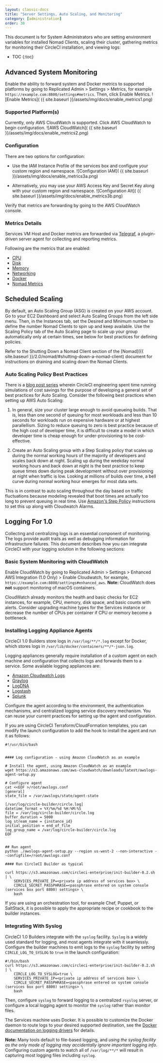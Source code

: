 ```yaml
---
layout: classic-docs
title: "Server Settings, Auto Scaling, and Monitoring"
category: [administration]
order: 30
---
```


This document is for System Administrators who are setting environment variables for installed Nomad Clients, scaling their cluster, gathering metrics for monitoring their CircleCI installation, and viewing logs:

* TOC
{:toc}


## Advanced System Monitoring

Enable the ability to forward system and Docker metrics to supported platforms by going to Replicated Admin > Settings > Metrics, for example `https://example.com:8800/settings#metrics`. Then, click Enable Metrics.
![Enable Metrics](  {{ site.baseurl }}/assets/img/docs/enable_metrics1.png)

### Supported Platform(s)

Currently, only AWS CloudWatch is supported.  Click AWS CloudWatch to begin configuration.
![AWS CloudWatch](  {{ site.baseurl }}/assets/img/docs/enable_metrics2.png)

### Configuration

There are two options for configuration:  

- Use the IAM Instance Profile of the services box and configure your custom region and namespace.
![Configuration IAM](  {{ site.baseurl }}/assets/img/docs/enable_metrics3a.png)

- Alternatively, you may use your AWS Access Key and Secret Key along with your custom region and namespace.
![Configuration Alt](  {{ site.baseurl }}/assets/img/docs/enable_metrics3b.png)

Verify that metrics are forwarding by going to the AWS CloudWatch console.

### Metrics Details
Services VM Host and Docker metrics are forwarded via [Telegraf](https://github.com/influxdata/telegraf), a plugin-driven server agent for collecting and reporting metrics.

Following are the metrics that are enabled:
- [CPU](https://github.com/influxdata/telegraf/blob/master/plugins/inputs/cpu/README.md#cpu-time-measurements)
- [Disk](https://github.com/influxdata/telegraf/blob/master/plugins/inputs/disk/README.md#metrics)
- [Memory](https://github.com/influxdata/telegraf/blob/master/plugins/inputs/mem/README.md#metrics)
- [Networking](https://github.com/influxdata/telegraf/blob/master/plugins/inputs/net/NET_README.md#measurements--fields) 
- [Docker](https://github.com/influxdata/telegraf/tree/master/plugins/inputs/docker#metrics)
- [Nomad Metrics](https://circleci.com/docs/2.0/nomad-metrics/#statsd-metrics)


## Scheduled Scaling

By default, an Auto Scaling Group (ASG) is created on your AWS account. Go to your EC2 Dashboard and select Auto Scaling Groups from the left side menu. Then, in the Instances tab, set the Desired and Minimum number to define the number Nomad Clients to spin up and keep available. Use the Scaling Policy tab of the Auto Scaling page to scale up your group automatically only at certain times, see below for best practices for defining policies. 

Refer to the Shutting Down a Nomad Client section of the [Nomad]({{ site.baseurl }}/2.0/nomad/#shutting-down-a-nomad-client) document for instructions on draining and scaling down the Nomad Clients.

### Auto Scaling Policy Best Practices

There is a [blog post series](https://circleci.com/blog/mathematical-justification-for-not-letting-builds-queue/)
 wherein CircleCI engineering spent time running simulations of cost savings for the purpose of developing a general set of best practices for Auto Scaling. Consider the following best practices when setting up AWS Auto Scaling:

1. In general, size your cluster large enough to avoid queueing builds. That is, less than one second of queuing for most workloads and less than 10 seconds for workloads run on expensive hardware or at highest parallellism. Sizing to reduce queuing to zero is best practice because of the high cost of developer time, it is difficult to create a model in which developer time is cheap enough for under-provisioning to be cost-effective.

2. Create an Auto Scaling group with a Step Scaling policy that scales up during the normal working hours of the majority of developers and scales back down at night. Scaling up during the weekday normal working hours and back down at night is the best practice to keep queue times down during peak development without over provisioning at night when traffic is low. Looking at millions of builds over time, a bell curve during normal working hour emerges for most data sets.

This is in contrast to auto scaling throughout the day based on traffic fluctuations because modeling revealed that boot times are actually too long to prevent queuing in real time. Use [Amazon's Step Policy](http://docs.aws.amazon.com/autoscaling/latest/userguide/as-scaling-simple-step.html) instructions to set this up along with Cloudwatch Alarms.



## Logging For 1.0

Collecting and centralizing logs is an essential component of monitoring.  The
logs provide audit trails as well as debugging information for infrastructure
failures.  This document describes how you can integrate CircleCI 
with your logging solution in the following sections:

### Basic System Monitoring with CloudWatch

Enable CloudWatch by going to Replicated Admin > Settings > Enhanced AWS Integration (1.0 Only) > Enable Cloudwatch, for example, `https://example.com:8800/settings#enhanced_aws`. **Note:** CloudWatch does **not** support monitoring of macOS containers.

CloudWatch already monitors the health and basic checks for EC2 instances, for example, CPU, memory, disk space, and basic counts with alerts. Consider upgrading machine types for the Services instance or decrease the number of CPUs per container if CPU or memory become a bottleneck.


### Installing Logging Appliance Agents

CircleCI 1.0 Builders store logs in `/var/log/**/*.log` except for Docker, which stores logs in 
`/var/lib/docker/containers/**/*-json.log`.

Logging appliances generally require
installation of a custom agent on each machine and configuration that collects logs and
forwards them to a service.
Some available logging appliances are:

- [Amazon Cloudwatch Logs](https://aws.amazon.com/cloudwatch/details/#log-monitoring)
- [Graylog](https://www.graylog.org/)
- [LogDNA](https://logdna.com/)
- [Logstash](https://www.elastic.co/products/logstash)
- [Splunk](http://www.splunk.com/)

Configure the agent according to the environment, the
authentication mechanisms, and centralized logging service discovery
mechanism.  You can reuse your current practices for setting up the agent and
configuration.

If you are using CircleCI Terraform/CloudFormation templates, you can modify
the launch configuration to add the hook to install the agent and run it as follows:

```
#!/usr/bin/bash


#### Log configuration - using Amazon CloudWatch as an example

# Install the agent, using Amazon CloudWatch as an example
wget https://s3.amazonaws.com/aws-cloudwatch/downloads/latest/awslogs-agent-setup.py

# Configure agent
cat <<EOF >/root/awslogs.conf
[general]
state_file = /var/awslogs/state/agent-state

[/var/log/circle-builder/circle.log]
datetime_format = %Y/%m/%d %H:%M:%S
file = /var/log/circle-builder/circle.log
buffer_duration = 5000
log_stream_name = {instance_id}
initial_position = end_of_file
log_group_name = /var/log/circle-builder/circle.log
EOF


## Run agent
python ./awslogs-agent-setup.py --region us-west-2 --non-interactive --configfile=/root/awslogs.conf

#### Run CircleCI Builder as typical

curl https://s3.amazonaws.com/circleci-enterprise/init-builder-0.2.sh | \
    SERVICES_PRIVATE_IP=<private ip address of services box> \
    CIRCLE_SECRET_PASSPHRASE=<passphrase entered on system console (services box port 8800) settings> \
    bash
```

If you are using an orchestration tool, for example Chef, Puppet, or SaltStack, it is possible to apply the appropriate recipe or cookbook to the builder instances.

### Integrating With Syslog

CircleCI 1.0 Builders integrate with the `syslog` facility.  `Syslog` is a widely used standard for logging, and most agents integrate with it seamlessly.  Configure the builder machines to emit logs to the `syslog` facility by setting `CIRCLE_LOG_TO_SYSLOG` to `true` in the launch configuration:

```
#!/bin/bash
curl https://s3.amazonaws.com/circleci-enterprise/init-builder-0.2.sh | \
    CIRCLE_LOG_TO_SYSLOG=true \
    SERVICES_PRIVATE_IP=<private ip address of services box> \
    CIRCLE_SECRET_PASSPHRASE=<passphrase entered on system console (services box port 8800) settings> \
    bash
```

Then, configure `syslog` to forward logging to a centralized `rsyslog` server, or configure a local logging agent to monitor the `syslog` rather than monitor files.

The Services machine uses Docker.  It is possible to customize the Docker daemon to route logs to your desired supported destination,  see the [Docker documentation on logging drivers](https://docs.docker.com/engine/reference/logging/overview/) for details.

**Note:** Many tools default to file-based logging, and _using the
syslog facility as the only mode of logging may accidentally ignore important
logging info_.  Configuring custom agents to watch all of `/var/log/**/*` will result in
capturing most logging files including `syslog`.

<!---## Health Monitoring Metrics

CloudWatch integration enables the following custom metrics for health monitoring:

 * `ContainersReserved` gives you a view of usage over time for capacity planning and budget estimation.
 * `ContainersLeaked` should be 0 or close to 0, an increase indicates a potential infrastructure issue.
 * `ContainersAvailable` is used for Auto Scaling.  If the value is too high, consider shutting some machines down, if the value is too low, consider starting up machines.

 * `circle.run-queue.builds` and `circle.run-queue.containers` expresses the degree to which the system is under-provisioned  and number of queued builds that are not running.  Ideally, the ASG will account for this as well.  Values that are too high may indicate an outage or incident.

 * `circle.state.running-builds` provides a general insight into current usage.

 * Note that `circle.state.num-masters` includes the web server host in the Services machine that does **not** run any builds.  That means the following:
   * If the value is 0, there is an outage or system is in maintenance.  Risk of dropping some github hooks.
   * If the value is 1, there are no Builders, so web traffic and GitHub hooks are accepted, but not run.
   * If the value is 1 + n, there are n builders running and visible to the system. If this is less than the total number of builders launched through AWS, your builders are most likely not launching correctly. If builds are queueing, but this number says you have builders available to the system, you may need to launch more builders.
--->

